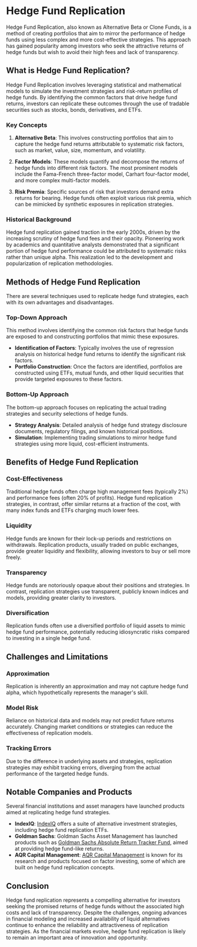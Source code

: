 # Hedge Fund Replication

Hedge Fund Replication, also known as Alternative Beta or Clone Funds, is a method of creating portfolios that aim to mirror the performance of hedge funds using less complex and more cost-effective strategies. This approach has gained popularity among investors who seek the attractive returns of hedge funds but wish to avoid their high fees and lack of transparency.

## What is Hedge Fund Replication?

Hedge Fund Replication involves leveraging statistical and mathematical models to simulate the investment strategies and risk-return profiles of hedge funds. By identifying the common factors that drive hedge fund returns, investors can replicate these outcomes through the use of tradable securities such as stocks, bonds, derivatives, and ETFs.

### Key Concepts

1. **Alternative Beta**: This involves constructing portfolios that aim to capture the hedge fund returns attributable to systematic risk factors, such as market, value, size, momentum, and volatility. 

2. **Factor Models**: These models quantify and decompose the returns of hedge funds into different risk factors. The most prominent models include the Fama-French three-factor model, Carhart four-factor model, and more complex multi-factor models.

3. **Risk Premia**: Specific sources of risk that investors demand extra returns for bearing. Hedge funds often exploit various risk premia, which can be mimicked by synthetic exposures in replication strategies.

### Historical Background

Hedge fund replication gained traction in the early 2000s, driven by the increasing scrutiny of hedge fund fees and their opacity. Pioneering work by academics and quantitative analysts demonstrated that a significant portion of hedge fund performance could be attributed to systematic risks rather than unique alpha. This realization led to the development and popularization of replication methodologies.

## Methods of Hedge Fund Replication

There are several techniques used to replicate hedge fund strategies, each with its own advantages and disadvantages.

### Top-Down Approach

This method involves identifying the common risk factors that hedge funds are exposed to and constructing portfolios that mimic these exposures.

- **Identification of Factors**: Typically involves the use of regression analysis on historical hedge fund returns to identify the significant risk factors.
- **Portfolio Construction**: Once the factors are identified, portfolios are constructed using ETFs, mutual funds, and other liquid securities that provide targeted exposures to these factors.

### Bottom-Up Approach

The bottom-up approach focuses on replicating the actual trading strategies and security selections of hedge funds.

- **Strategy Analysis**: Detailed analysis of hedge fund strategy disclosure documents, regulatory filings, and known historical positions.
- **Simulation**: Implementing trading simulations to mirror hedge fund strategies using more liquid, cost-efficient instruments.

## Benefits of Hedge Fund Replication

### Cost-Effectiveness

Traditional hedge funds often charge high management fees (typically 2%) and performance fees (often 20% of profits). Hedge fund replication strategies, in contrast, offer similar returns at a fraction of the cost, with many index funds and ETFs charging much lower fees.

### Liquidity

Hedge funds are known for their lock-up periods and restrictions on withdrawals. Replication products, usually traded on public exchanges, provide greater liquidity and flexibility, allowing investors to buy or sell more freely.

### Transparency

Hedge funds are notoriously opaque about their positions and strategies. In contrast, replication strategies use transparent, publicly known indices and models, providing greater clarity to investors.

### Diversification

Replication funds often use a diversified portfolio of liquid assets to mimic hedge fund performance, potentially reducing idiosyncratic risks compared to investing in a single hedge fund.

## Challenges and Limitations

### Approximation

Replication is inherently an approximation and may not capture hedge fund alpha, which hypothetically represents the manager's skill.

### Model Risk

Reliance on historical data and models may not predict future returns accurately. Changing market conditions or strategies can reduce the effectiveness of replication models.

### Tracking Errors

Due to the difference in underlying assets and strategies, replication strategies may exhibit tracking errors, diverging from the actual performance of the targeted hedge funds.

## Notable Companies and Products

Several financial institutions and asset managers have launched products aimed at replicating hedge fund strategies.

- **IndexIQ**: [IndexIQ](https://www.indexiq.com) offers a suite of alternative investment strategies, including hedge fund replication ETFs.
- **Goldman Sachs**: Goldman Sachs Asset Management has launched products such as [Goldman Sachs Absolute Return Tracker Fund](https://www.gsam.com/content/gsam/us/en/advisors/products/mutual-funds/gs-absolute-return-tracker-fund.html), aimed at providing hedge fund-like returns.
- **AQR Capital Management**: [AQR Capital Management](https://www.aqr.com) is known for its research and products focused on factor investing, some of which are built on hedge fund replication concepts.

## Conclusion

Hedge fund replication represents a compelling alternative for investors seeking the promised returns of hedge funds without the associated high costs and lack of transparency. Despite the challenges, ongoing advances in financial modeling and increased availability of liquid alternatives continue to enhance the reliability and attractiveness of replication strategies. As the financial markets evolve, hedge fund replication is likely to remain an important area of innovation and opportunity.
